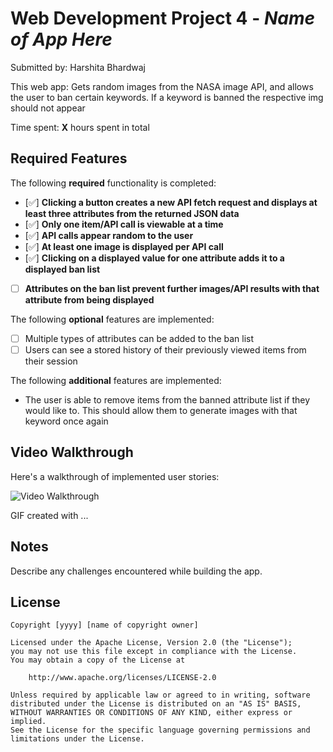 # Web Development Project 4 - *Name of App Here*

Submitted by: Harshita Bhardwaj

This web app: Gets random images from the NASA image API, and allows the user to ban certain keywords. If a keyword is banned the respective img should not appear

Time spent: **X** hours spent in total

## Required Features

The following **required** functionality is completed:

- [✅] **Clicking a button creates a new API fetch request and displays at least three attributes from the returned JSON data**
- [✅] **Only one item/API call is viewable at a time**
- [✅] **API calls appear random to the user**
- [✅] **At least one image is displayed per API call**
- [✅] **Clicking on a displayed value for one attribute adds it to a displayed ban list**
- [ ] **Attributes on the ban list prevent further images/API results with that attribute from being displayed**

The following **optional** features are implemented:

- [ ] Multiple types of attributes can be added to the ban list
- [ ] Users can see a stored history of their previously viewed items from their session

The following **additional** features are implemented:

* The user is able to remove items from the banned attribute list if they would like to. This should allow them to generate images with that keyword once again

## Video Walkthrough

Here's a walkthrough of implemented user stories:

<img src='http://i.imgur.com/link/to/your/gif/file.gif' title='Video Walkthrough' width='' alt='Video Walkthrough' />

<!-- Replace this with whatever GIF tool you used! -->
GIF created with ...  
<!-- Recommended tools:
[Kap](https://getkap.co/) for macOS
[ScreenToGif](https://www.screentogif.com/) for Windows
[peek](https://github.com/phw/peek) for Linux. -->

## Notes

Describe any challenges encountered while building the app.

## License

    Copyright [yyyy] [name of copyright owner]

    Licensed under the Apache License, Version 2.0 (the "License");
    you may not use this file except in compliance with the License.
    You may obtain a copy of the License at

        http://www.apache.org/licenses/LICENSE-2.0

    Unless required by applicable law or agreed to in writing, software
    distributed under the License is distributed on an "AS IS" BASIS,
    WITHOUT WARRANTIES OR CONDITIONS OF ANY KIND, either express or implied.
    See the License for the specific language governing permissions and
    limitations under the License.